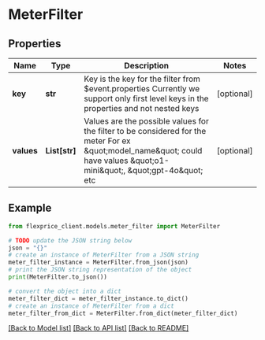 # MeterFilter


## Properties

Name | Type | Description | Notes
------------ | ------------- | ------------- | -------------
**key** | **str** | Key is the key for the filter from $event.properties Currently we support only first level keys in the properties and not nested keys | [optional] 
**values** | **List[str]** | Values are the possible values for the filter to be considered for the meter For ex \&quot;model_name\&quot; could have values \&quot;o1-mini\&quot;, \&quot;gpt-4o\&quot; etc | [optional] 

## Example

```python
from flexprice_client.models.meter_filter import MeterFilter

# TODO update the JSON string below
json = "{}"
# create an instance of MeterFilter from a JSON string
meter_filter_instance = MeterFilter.from_json(json)
# print the JSON string representation of the object
print(MeterFilter.to_json())

# convert the object into a dict
meter_filter_dict = meter_filter_instance.to_dict()
# create an instance of MeterFilter from a dict
meter_filter_from_dict = MeterFilter.from_dict(meter_filter_dict)
```
[[Back to Model list]](../README.md#documentation-for-models) [[Back to API list]](../README.md#documentation-for-api-endpoints) [[Back to README]](../README.md)


